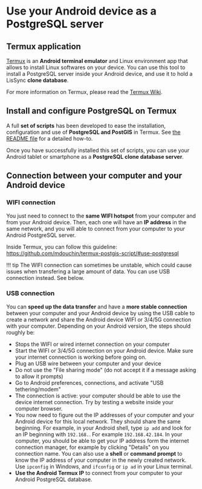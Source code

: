 # Use your Android device as a PostgreSQL server

## Termux application

[Termux](https://termux.com/) is an **Android terminal emulator** and Linux environment app that allows to install Linux softwares on your device. You can use this tool to install a PostgreSQL server inside your Android device, and use it to hold a LisSync **clone database**.

For more information on Termux, please read the [Termux Wiki](https://wiki.termux.com/wiki/Main_Page).

## Install and configure PostgreSQL on Termux

A full **set of scripts** has been developed to ease the installation, configuration and use of **PostgreSQL and PostGIS** in Termux. See [the README file](https://github.com/mdouchin/termux-postgis-script/) for a detailed how-to.

Once you have successfully installed this set of scripts, you can use your Android tablet or smartphone as a **PostgreSQL clone database server**.

## Connection between your computer and your Android device

### WIFI connection

You just need to connect to the **same WIFI hotspot** from your computer and from your Android device. Then, each one will have an **IP address** in the same network, and you will able to connect from your computer to your Android PostgreSQL server.

Inside Termux, you can follow this guideline: https://github.com/mdouchin/termux-postgis-script/#use-postgresql

!!! tip
    The WIFI connection can sometimes be unstable, which could cause issues when transfering a large amount of data. You can use USB connection instead. See below.

### USB connection

You can **speed up the data transfer** and have a **more stable connection** between your computer and your Android device by using the USB cable to create a network and share the Android device WIFI or 3/4/5G connection with your computer. Depending on your Android version, the steps should roughly be:

- Stops the WIFI or wired internet connection on your computer
- Start the WIFI or 3/4/5G connection on your Android device. Make sure your internet connection is working before going on.
- Plug an USB wire between your computer and your device
- Do not use the "File sharing mode" (do not accept it if a message asking to allow it prompts)
- Go to Android preferences, connections, and activate "USB tethering/modem"
- The connection is active: your computer should be able to use the device internet connection. Try by testing a website inside your computer browser.
- You now need to figure out the IP addresses of your computer and your Android device for this local network. They should share the same beginning. For example, in your Android shell, type `ip add` and look for an IP beginning with `192.168.`. For example `192.168.42.184`. In your computer, you should be able to get your IP address form the internet connection manager, for example by clicking "Details" on you connection name. You can also use a **shell** or **command prompt** to know the IP address of your computer in the newly created network. Use `ipconfig` in Windows, and `ifconfig` or `ip ad` in your Linux terminal.
- **Use the Android Termux IP** to connect from your computer to your Android PostgreSQL database.
